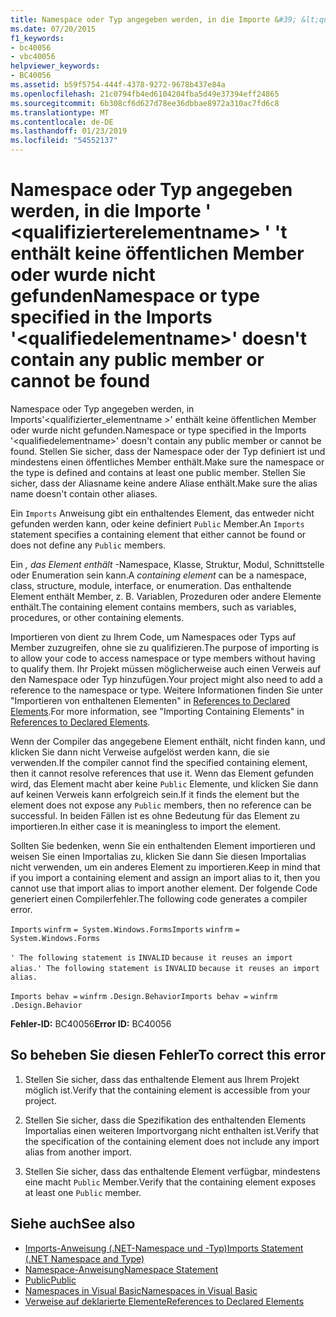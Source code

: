```yaml
---
title: Namespace oder Typ angegeben werden, in die Importe &#39; &lt;qualifizierterelementname&gt; &#39; &#39;t enthält keine öffentlichen Member oder wurde nicht gefunden
ms.date: 07/20/2015
f1_keywords:
- bc40056
- vbc40056
helpviewer_keywords:
- BC40056
ms.assetid: b59f5754-444f-4378-9272-9678b437e84a
ms.openlocfilehash: 21c0794fb4ed6104204fba5d49e37394eff24865
ms.sourcegitcommit: 6b308cf6d627d78ee36dbbae8972a310ac7fd6c8
ms.translationtype: MT
ms.contentlocale: de-DE
ms.lasthandoff: 01/23/2019
ms.locfileid: "54552137"
---
```

# <a name="namespace-or-type-specified-in-the-imports-39ltqualifiedelementnamegt39-doesn39t-contain-any-public-member-or-cannot-be-found"></a><span data-ttu-id="0236e-102">Namespace oder Typ angegeben werden, in die Importe &#39; &lt;qualifizierterelementname&gt; &#39; &#39;t enthält keine öffentlichen Member oder wurde nicht gefunden</span><span class="sxs-lookup"><span data-stu-id="0236e-102">Namespace or type specified in the Imports &#39;&lt;qualifiedelementname&gt;&#39; doesn&#39;t contain any public member or cannot be found</span></span>
<span data-ttu-id="0236e-103">Namespace oder Typ angegeben werden, in Imports'\<qualifizierter_elementname >' enthält keine öffentlichen Member oder wurde nicht gefunden.</span><span class="sxs-lookup"><span data-stu-id="0236e-103">Namespace or type specified in the Imports '\<qualifiedelementname>' doesn't contain any public member or cannot be found.</span></span> <span data-ttu-id="0236e-104">Stellen Sie sicher, dass der Namespace oder der Typ definiert ist und mindestens einen öffentliches Member enthält.</span><span class="sxs-lookup"><span data-stu-id="0236e-104">Make sure the namespace or the type is defined and contains at least one public member.</span></span> <span data-ttu-id="0236e-105">Stellen Sie sicher, dass der Aliasname keine andere Aliase enthält.</span><span class="sxs-lookup"><span data-stu-id="0236e-105">Make sure the alias name doesn't contain other aliases.</span></span>  
  
 <span data-ttu-id="0236e-106">Ein `Imports` Anweisung gibt ein enthaltendes Element, das entweder nicht gefunden werden kann, oder keine definiert `Public` Member.</span><span class="sxs-lookup"><span data-stu-id="0236e-106">An `Imports` statement specifies a containing element that either cannot be found or does not define any `Public` members.</span></span>  
  
 <span data-ttu-id="0236e-107">Ein *, das Element enthält* -Namespace, Klasse, Struktur, Modul, Schnittstelle oder Enumeration sein kann.</span><span class="sxs-lookup"><span data-stu-id="0236e-107">A *containing element* can be a namespace, class, structure, module, interface, or enumeration.</span></span> <span data-ttu-id="0236e-108">Das enthaltende Element enthält Member, z. B. Variablen, Prozeduren oder andere Elemente enthält.</span><span class="sxs-lookup"><span data-stu-id="0236e-108">The containing element contains members, such as variables, procedures, or other containing elements.</span></span>  
  
 <span data-ttu-id="0236e-109">Importieren von dient zu Ihrem Code, um Namespaces oder Typs auf Member zuzugreifen, ohne sie zu qualifizieren.</span><span class="sxs-lookup"><span data-stu-id="0236e-109">The purpose of importing is to allow your code to access namespace or type members without having to qualify them.</span></span> <span data-ttu-id="0236e-110">Ihr Projekt müssen möglicherweise auch einen Verweis auf den Namespace oder Typ hinzufügen.</span><span class="sxs-lookup"><span data-stu-id="0236e-110">Your project might also need to add a reference to the namespace or type.</span></span> <span data-ttu-id="0236e-111">Weitere Informationen finden Sie unter "Importieren von enthaltenen Elementen" in [References to Declared Elements](../../../visual-basic/programming-guide/language-features/declared-elements/references-to-declared-elements.md).</span><span class="sxs-lookup"><span data-stu-id="0236e-111">For more information, see "Importing Containing Elements" in [References to Declared Elements](../../../visual-basic/programming-guide/language-features/declared-elements/references-to-declared-elements.md).</span></span>  
  
 <span data-ttu-id="0236e-112">Wenn der Compiler das angegebene Element enthält, nicht finden kann, und klicken Sie dann nicht Verweise aufgelöst werden kann, die sie verwenden.</span><span class="sxs-lookup"><span data-stu-id="0236e-112">If the compiler cannot find the specified containing element, then it cannot resolve references that use it.</span></span> <span data-ttu-id="0236e-113">Wenn das Element gefunden wird, das Element macht aber keine `Public` Elemente, und klicken Sie dann auf keinen Verweis kann erfolgreich sein.</span><span class="sxs-lookup"><span data-stu-id="0236e-113">If it finds the element but the element does not expose any `Public` members, then no reference can be successful.</span></span> <span data-ttu-id="0236e-114">In beiden Fällen ist es ohne Bedeutung für das Element zu importieren.</span><span class="sxs-lookup"><span data-stu-id="0236e-114">In either case it is meaningless to import the element.</span></span>  
  
 <span data-ttu-id="0236e-115">Sollten Sie bedenken, wenn Sie ein enthaltenden Element importieren und weisen Sie einen Importalias zu, klicken Sie dann Sie diesen Importalias nicht verwenden, um ein anderes Element zu importieren.</span><span class="sxs-lookup"><span data-stu-id="0236e-115">Keep in mind that if you import a containing element and assign an import alias to it, then you cannot use that import alias to import another element.</span></span> <span data-ttu-id="0236e-116">Der folgende Code generiert einen Compilerfehler.</span><span class="sxs-lookup"><span data-stu-id="0236e-116">The following code generates a compiler error.</span></span>  
  
 <span data-ttu-id="0236e-117">`Imports`   `winfrm`   `= System.Windows.Forms`</span><span class="sxs-lookup"><span data-stu-id="0236e-117">`Imports`   `winfrm`   `= System.Windows.Forms`</span></span>  
  
 <span data-ttu-id="0236e-118">`' The following statement is`   `INVALID`   `because it reuses an import alias.`</span><span class="sxs-lookup"><span data-stu-id="0236e-118">`' The following statement is`   `INVALID`   `because it reuses an import alias.`</span></span>  
  
 <span data-ttu-id="0236e-119">`Imports behav =`   `winfrm`  `.Design.Behavior`</span><span class="sxs-lookup"><span data-stu-id="0236e-119">`Imports behav =`   `winfrm`  `.Design.Behavior`</span></span>  
  
 <span data-ttu-id="0236e-120">**Fehler-ID:** BC40056</span><span class="sxs-lookup"><span data-stu-id="0236e-120">**Error ID:** BC40056</span></span>  
  
## <a name="to-correct-this-error"></a><span data-ttu-id="0236e-121">So beheben Sie diesen Fehler</span><span class="sxs-lookup"><span data-stu-id="0236e-121">To correct this error</span></span>  
  
1.  <span data-ttu-id="0236e-122">Stellen Sie sicher, dass das enthaltende Element aus Ihrem Projekt möglich ist.</span><span class="sxs-lookup"><span data-stu-id="0236e-122">Verify that the containing element is accessible from your project.</span></span>  
  
2.  <span data-ttu-id="0236e-123">Stellen Sie sicher, dass die Spezifikation des enthaltenden Elements Importalias einen weiteren Importvorgang nicht enthalten ist.</span><span class="sxs-lookup"><span data-stu-id="0236e-123">Verify that the specification of the containing element does not include any import alias from another import.</span></span>  
  
3.  <span data-ttu-id="0236e-124">Stellen Sie sicher, dass das enthaltende Element verfügbar, mindestens eine macht `Public` Member.</span><span class="sxs-lookup"><span data-stu-id="0236e-124">Verify that the containing element exposes at least one `Public` member.</span></span>  
  
## <a name="see-also"></a><span data-ttu-id="0236e-125">Siehe auch</span><span class="sxs-lookup"><span data-stu-id="0236e-125">See also</span></span>
- [<span data-ttu-id="0236e-126">Imports-Anweisung (.NET-Namespace und -Typ)</span><span class="sxs-lookup"><span data-stu-id="0236e-126">Imports Statement (.NET Namespace and Type)</span></span>](../../../visual-basic/language-reference/statements/imports-statement-net-namespace-and-type.md)
- [<span data-ttu-id="0236e-127">Namespace-Anweisung</span><span class="sxs-lookup"><span data-stu-id="0236e-127">Namespace Statement</span></span>](../../../visual-basic/language-reference/statements/namespace-statement.md)
- [<span data-ttu-id="0236e-128">Public</span><span class="sxs-lookup"><span data-stu-id="0236e-128">Public</span></span>](../../../visual-basic/language-reference/modifiers/public.md)
- [<span data-ttu-id="0236e-129">Namespaces in Visual Basic</span><span class="sxs-lookup"><span data-stu-id="0236e-129">Namespaces in Visual Basic</span></span>](../../../visual-basic/programming-guide/program-structure/namespaces.md)
- [<span data-ttu-id="0236e-130">Verweise auf deklarierte Elemente</span><span class="sxs-lookup"><span data-stu-id="0236e-130">References to Declared Elements</span></span>](../../../visual-basic/programming-guide/language-features/declared-elements/references-to-declared-elements.md)
